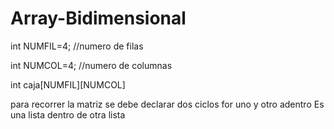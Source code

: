 # Array-Bidimensional


 int NUMFIL=4;                                //numero de filas
 
 int NUMCOL=4;                             //numero de columnas
 
int  caja[NUMFIL][NUMCOL] 


para recorrer la matriz se debe declarar dos ciclos for uno y otro adentro
Es una lista dentro de otra lista
